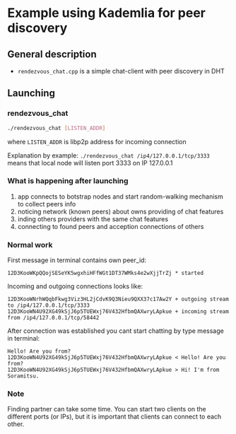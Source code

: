 # Example using Kademlia for peer discovery

## General description

* `rendezvous_chat.cpp` is a simple chat-client with peer discovery in DHT

## Launching

### rendezvous_chat

```bash
./rendezvous_chat [LISTEN_ADDR]
```

where `LISTEN_ADDR` is libp2p address for incoming connection

Explanation by example: 
`./rendezvous_chat /ip4/127.0.0.1/tcp/3333` means that local node will listen port 3333 on IP 127.0.0.1

### What is happening after launching
1. app connects to botstrap nodes and start random-walking mechanism to collect peers info
1. noticing network (known peers) about owns providing of chat features
1. inding others providers with the same chat features
1. connecting to found peers and acception connections of others

### Normal work
First message in terminal contains own peer_id:
```log
12D3KooWKpQQojSESeYK5wgxhiHFfWGt1DT37WMks4e2wXjjTrZj * started
```

Incoming and outgoing connections looks like:
```log
12D3KooWNrhWQqbFkwg3Viz3HL2jCdvK9Q3Nieu9QXX37c17Aw2Y + outgoing stream to /ip4/127.0.0.1/tcp/3333
12D3KooWN4U92XG49kSjJ6p5TUEWxj76V432HfbmQAXwryLApkue + incoming stream from /ip4/127.0.0.1/tcp/58442
```

After connection was established you cant start chatting by type message in terminal:
```log
Hello! Are you from?
12D3KooWN4U92XG49kSjJ6p5TUEWxj76V432HfbmQAXwryLApkue < Hello! Are you from?
12D3KooWN4U92XG49kSjJ6p5TUEWxj76V432HfbmQAXwryLApkue > Hi! I'm from Soramitsu.
```

### Note
Finding partner can take some time. You can start two clients on the different ports (or IPs), but it is important that clients can connect to each other.
